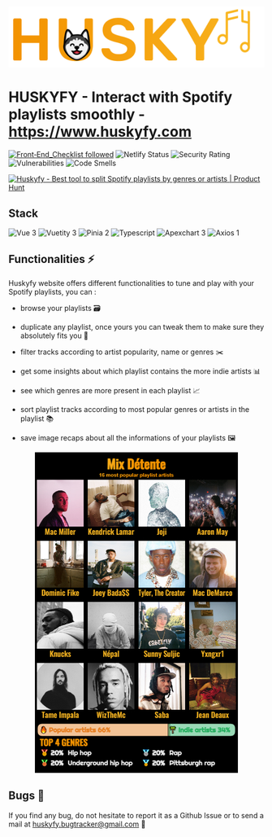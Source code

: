 <p align="center">
    <a href="https://www.huskyfy.com" target="_blank" rel="noopener noreferrer">
        <img src="./src/assets/Huskyfy.png" alt="Huskyfy logo">
    </a>
</p>

# HUSKYFY - Interact with Spotify playlists smoothly - https://www.huskyfy.com

[![Front‑End_Checklist followed](https://img.shields.io/badge/Front‑End_Checklist-followed-brightgreen.svg)](https://github.com/thedaviddias/Front-End-Checklist/)
![Netlify Status](https://api.netlify.com/api/v1/badges/ca42d8a5-b247-4dd3-9840-65c5750da906/deploy-status)
![Security Rating](https://sonarcloud.io/api/project_badges/measure?project=s-rigaud_huskyfy&metric=security_rating)
![Vulnerabilities](https://sonarcloud.io/api/project_badges/measure?project=s-rigaud_huskyfy&metric=vulnerabilities)
![Code Smells](https://sonarcloud.io/api/project_badges/measure?project=s-rigaud_huskyfy&metric=code_smells)

<a href="https://www.producthunt.com/posts/huskyfy?utm_source=badge-featured&utm_medium=badge&utm_souce=badge-huskyfy" target="_blank">
<img src="https://api.producthunt.com/widgets/embed-image/v1/featured.svg?post_id=369274&theme=light" alt="Huskyfy - Best&#0032;tool&#0032;to&#0032;split&#0032;Spotify&#0032;playlists&#0032;by&#0032;genres&#0032;or&#0032;artists | Product Hunt" style="width: 250px; height: 54px;" width="250" height="54" />
</a>

## Stack

![Vue 3](https://img.shields.io/badge/Vue-3.2-brightgreen.svg)
![Vuetity 3](https://img.shields.io/badge/Vuetify-3-AEDDFF.svg)
![Pinia 2](https://img.shields.io/badge/Pinia-2.0-yellow.svg)
![Typescript](https://img.shields.io/badge/Typescript-4.9-blue.svg)
![Apexchart 3](https://img.shields.io/badge/Apexchart-3.36-red.svg)
![Axios 1](https://img.shields.io/badge/Axios-1.2-purple.svg)

## Functionalities ⚡

Huskyfy website offers different functionalities to tune and play with your Spotify playlists, you can :

* browse your playlists 🗃

* duplicate any playlist, once yours you can tweak them to make sure they absolutely fits you 📑

* filter tracks according to artist popularity, name or genres ✂️

* get some insights about which playlist contains the more indie artists 📊

* see which genres are more present in each playlist 📈

* sort playlist tracks according to most popular genres or artists in the playlist 📚

* save image recaps about all the informations of your playlists 🖼️

<p align="center">
    <img src="./src/assets/export-example.jpg" alt="Image example">
</p>

## Bugs 🐛

If you find any bug, do not hesitate to report it as a Github Issue or to send a mail at huskyfy.bugtracker@gmail.com 📧
